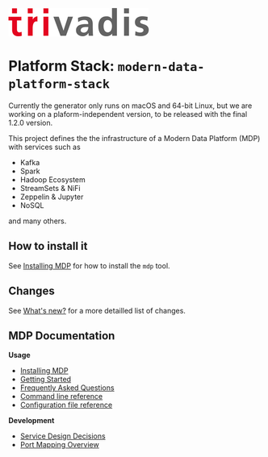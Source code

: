 ![](./../tri_logo_high.jpg)

# Platform Stack: `modern-data-platform-stack`



Currently the generator only runs on macOS and 64-bit Linux, but we are working on a plaform-independent version, to be released with the final 1.2.0 version. 

This project defines the the infrastructure of a Modern Data Platform (MDP) with services such as

* Kafka
* Spark
* Hadoop Ecosystem
* StreamSets & NiFi
* Zeppelin & Jupyter
* NoSQL

and many others. 

## How to install it

See [Installing MDP](../documentation/install.md) for how to install the `mdp` tool. 




## Changes 
See [What's new?](../documentation/changes.md) for a more detailled list of changes.

## MDP Documentation

**Usage**

* [Installing MDP](../documentation/install.md)
* [Getting Started](../documentation/getting-started.md)
* [Frequently Asked Questions](../documentation/faq.md)
* [Command line reference](../documentation/command-line-ref.md)
* [Configuration file reference](../documentation/configuration.md)

**Development**

* [Service Design Decisions](../documentation/service-design.md)
* [Port Mapping Overview](../documentation/port-mapping.md)


